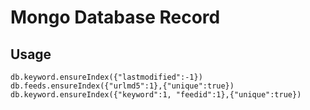 # Mongo Database Record

## Usage

```
db.keyword.ensureIndex({"lastmodified":-1})
db.feeds.ensureIndex({"urlmd5":1},{"unique":true})
db.keyword.ensureIndex({"keyword":1, "feedid":1},{"unique":true})
```
